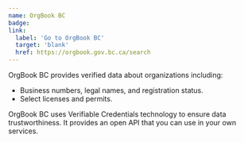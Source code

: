 ```yaml
---
name: OrgBook BC
badge: 
link:
  label: 'Go to OrgBook BC'
  target: 'blank'
  href: https://orgbook.gov.bc.ca/search
---
```


OrgBook BC provides verified data about organizations including:

- Business numbers, legal names, and registration status.
- Select licenses and permits.

OrgBook BC uses Verifiable Credentials technology to ensure data trustworthiness. It provides an open API that you can use in your own services.
